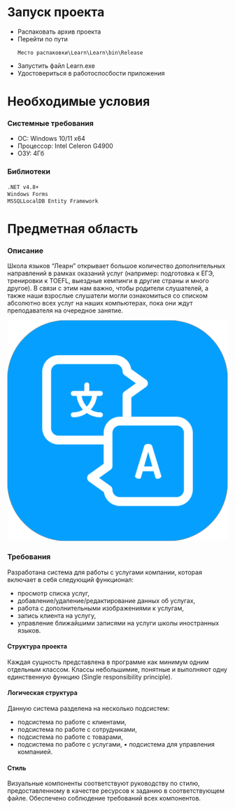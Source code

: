 # Запуск проекта
* Распаковать архив проекта
* Перейти по пути
	```
	Место распаковки\Learn\Learn\bin\Release	
	```
* Запустить файл Learn.exe
* Удостовериться в работоспосбости приложения

# Необходимые условия
### Системные требования
* ОС: Windows 10/11 x64
* Процессор: Intel Celeron G4900
* ОЗУ: 4Гб

### Библиотеки
```
.NET v4.8+
Windows Forms
MSSQLLocalDB Entity Framework
```

# Предметная область
### Описание
Школа языков “Леарн” открывает большое количество дополнительных направлений в рамках оказаний услуг (например: подготовка к ЕГЭ, тренировки к TOEFL, выездные кемпинги в другие страны и много другое). В связи с этим нам важно, чтобы родители слушателей, а также наши взрослые слушатели могли ознакомиться со списком абсолютно всех услуг на наших компьютерах, пока они ждут преподавателя на очередное занятие.  

![image](school_logo.png)

### Требования 
Разработана система для работы с услугами компании, которая включает в себя следующий функционал: 
* просмотр списка услуг, 
* добавление/удаление/редактирование данных об услугах, 
* работа с дополнительными изображениями к услугам, 
* запись клиента на услугу, 
* управление ближайшими записями на услуги школы иностранных языков. 

#### Структура проекта 
Каждая сущность представлена в программе как минимум одним отдельным классом. Классы небольшимие, понятные и выполняют одну единственную функцию (Single responsibility principle). 

#### Логическая структура
Данную система разделена на несколько подсистем: 
* подсистема по работе с клиентами, 
* подсистема по работе с сотрудниками, 
* подсистема по работе с товарами, 
* подсистема по работе с услугами, • подсистема для управления компанией. 

#### Стиль
Визуальные компоненты соответствуют руководству по стилю, предоставленному в качестве ресурсов к заданию в соответствующем файле. Обеспечено соблюдение требований всех компонентов.
